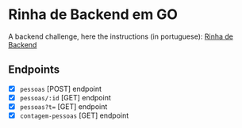 # Rinha de Backend em GO

A backend challenge, here the instructions (in portuguese): [Rinha de Backend](https://github.com/zanfranceschi/rinha-de-backend-2023-q3/blob/main/INSTRUCOES.md)

## Endpoints

- [x] `pessoas` [POST] endpoint
- [x] `pessoas/:id` [GET] endpoint
- [x] `pessoas?t=` [GET] endpoint
- [x] `contagem-pessoas` [GET] endpoint
